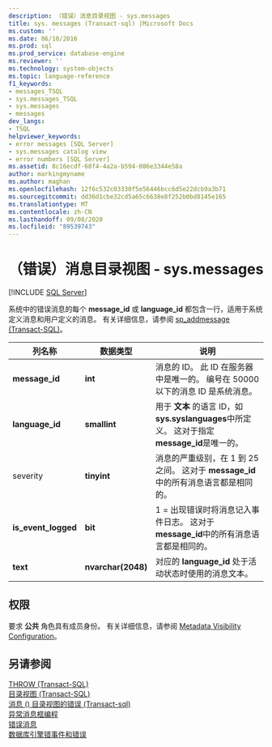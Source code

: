 ```yaml
---
description: （错误）消息目录视图 - sys.messages
title: sys. messages (Transact-sql) |Microsoft Docs
ms.custom: ''
ms.date: 06/10/2016
ms.prod: sql
ms.prod_service: database-engine
ms.reviewer: ''
ms.technology: system-objects
ms.topic: language-reference
f1_keywords:
- messages_TSQL
- sys.messages_TSQL
- sys.messages
- messages
dev_langs:
- TSQL
helpviewer_keywords:
- error messages [SQL Server]
- sys.messages catalog view
- error numbers [SQL Server]
ms.assetid: 8c16ecdf-68f4-4a2a-b594-086e3344e58a
author: markingmyname
ms.author: maghan
ms.openlocfilehash: 12f6c532c03330f5e56446bcc6d5e22dcb9a3b71
ms.sourcegitcommit: dd36d1cbe32cd5a65c6638e8f252b0bd8145e165
ms.translationtype: MT
ms.contentlocale: zh-CN
ms.lasthandoff: 09/08/2020
ms.locfileid: "89539743"
---
```

# <a name="messages-for-errors-catalog-views---sysmessages"></a>（错误）消息目录视图 - sys.messages
[!INCLUDE [SQL Server](../../includes/applies-to-version/sqlserver.md)]

  系统中的错误消息的每个 **message_id** 或 **language_id** 都包含一行，适用于系统定义消息和用户定义的消息。 有关详细信息，请参阅 [sp_addmessage (Transact-SQL)](../../relational-databases/system-stored-procedures/sp-addmessage-transact-sql.md)。  
   
|列名称|数据类型|说明|  
|-----------------|---------------|-----------------|  
|**message_id**|**int**|消息的 ID。 此 ID 在服务器中是唯一的。 编号在 50000 以下的消息 ID 是系统消息。|  
|**language_id**|**smallint**|用于 **文本** 的语言 ID，如 **sys.syslanguages**中所定义。 这对于指定 **message_id**是唯一的。|  
|severity |**tinyint**|消息的严重级别，在 1 到 25 之间。 这对于 **message_id**中的所有消息语言都是相同的。|  
|**is_event_logged**|**bit**|1 = 出现错误时将消息记入事件日志。 这对于 **message_id**中的所有消息语言都是相同的。|  
|**text**|**nvarchar(2048)**|对应的 **language_id** 处于活动状态时使用的消息文本。|  
  
## <a name="permissions"></a>权限  
 要求 **公共** 角色具有成员身份。 有关详细信息，请参阅 [Metadata Visibility Configuration](../../relational-databases/security/metadata-visibility-configuration.md)。  
  
## <a name="see-also"></a>另请参阅  
 [THROW (Transact-SQL)](../../t-sql/language-elements/throw-transact-sql.md)   
 [目录视图 (Transact-SQL)](../../relational-databases/system-catalog-views/catalog-views-transact-sql.md)   
 [消息 &#40;&#41; 目录视图的错误 &#40;Transact-sql&#41;](https://msdn.microsoft.com/library/8ac78c53-7b97-41b3-9cbd-5f97c179f1f2)   
 [异常消息框编程](https://msdn.microsoft.com/library/0b1ba514-6959-4e69-bfd2-3cf3c1ac4b9c)   
 [错误消息](../../relational-databases/native-client-odbc-error-messages/error-messages.md)   
 [数据库引擎错事件和错误](../../relational-databases/errors-events/database-engine-events-and-errors.md)  
  
  
